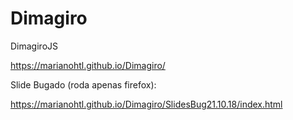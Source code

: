 # Dimagiro
DimagiroJS

https://marianohtl.github.io/Dimagiro/


Slide Bugado (roda apenas firefox):

https://marianohtl.github.io/Dimagiro/SlidesBug21.10.18/index.html
